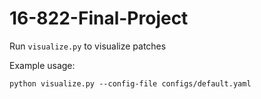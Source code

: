 # 16-822-Final-Project

Run `visualize.py` to visualize patches

Example usage:
```
python visualize.py --config-file configs/default.yaml
```